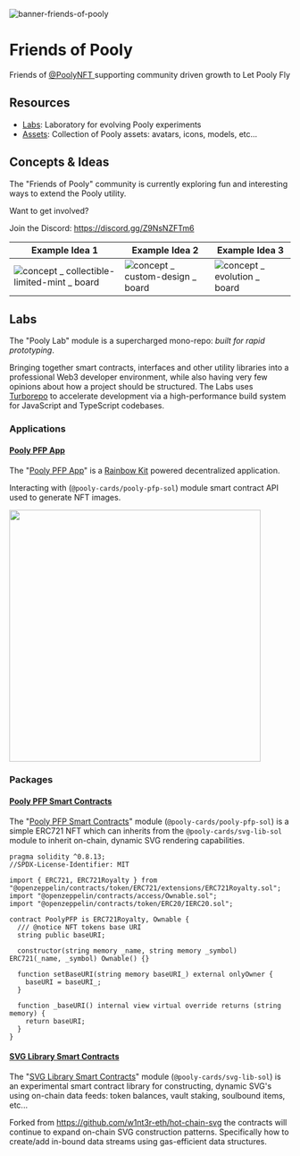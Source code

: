  ![banner-friends-of-pooly](https://user-images.githubusercontent.com/3408362/173185884-f6e06faa-c5a8-4c87-ac4c-e185a27f1d63.png)
# Friends of Pooly

Friends of [@PoolyNFT ](https://twitter.com/PoolyNFT) supporting community driven growth to Let Pooly Fly

## Resources
- [Labs](https://github.com/friends-of-pooly/pooly-labs): Laboratory for evolving Pooly experiments
- [Assets](https://github.com/friends-of-pooly/pooly-assets): Collection of Pooly assets: avatars, icons, models, etc...

## Concepts & Ideas
The "Friends of Pooly" community is currently exploring fun and interesting ways to extend the Pooly utility.

Want to get involved?

Join the Discord: https://discord.gg/Z9NsNZFTm6

| Example Idea 1   | Example Idea 2     | Example Idea 3     |
| ---------------- | ------------------ | ------------------ |
|  ![concept _ collectible-limited-mint _ board](https://user-images.githubusercontent.com/3408362/172068882-26ab6e67-492b-45ea-8c20-4f09a2a65d61.png)| ![concept _ custom-design _ board](https://user-images.githubusercontent.com/3408362/172068848-bc2e907a-79b8-4817-98a8-0e96f290d122.png) | ![concept _ evolution _ board](https://user-images.githubusercontent.com/3408362/172068849-ae69737f-0284-4ad0-a6a2-a392dd0e07ad.png) |

## Labs

The "Pooly Lab" module is a supercharged mono-repo: _built for rapid prototyping_.

Bringing together smart contracts, interfaces and other utility libraries into a professional Web3 developer environment, while also having very few opinions about how a project should be structured. The Labs uses [Turborepo](https://turborepo.org/) to accelerate development via a high-performance build system for JavaScript and TypeScript codebases.

### Applications

#### [Pooly PFP App](https://github.com/pooly-cards/pooly-labs/tree/main/apps/pfp-app)
The "[Pooly PFP App](https://github.com/pooly-cards/pooly-labs/tree/main/apps/pfp-app)" is a [Rainbow Kit](https://www.rainbowkit.com/) powered decentralized application. 

Interacting with (`@pooly-cards/pooly-pfp-sol`) module smart contract API used to generate NFT images.

<img width="450px" src="https://user-images.githubusercontent.com/3408362/172071387-b9fbe2c4-116a-40b7-8955-7e060cd03a5c.png"/>

### Packages

#### [Pooly PFP Smart Contracts](https://github.com/pooly-cards/pooly-labs/tree/main/packages/pooly-pfp-sol)
The "[Pooly PFP Smart Contracts](https://github.com/pooly-cards/pooly-labs/tree/main/packages/pooly-pfp-sol)" module (`@pooly-cards/pooly-pfp-sol`) is a simple ERC721 NFT which can inherits from the `@pooly-cards/svg-lib-sol` module to inherit on-chain, dynamic SVG rendering capabilities.

```
pragma solidity ^0.8.13;
//SPDX-License-Identifier: MIT

import { ERC721, ERC721Royalty } from "@openzeppelin/contracts/token/ERC721/extensions/ERC721Royalty.sol";
import "@openzeppelin/contracts/access/Ownable.sol";
import "@openzeppelin/contracts/token/ERC20/IERC20.sol";

contract PoolyPFP is ERC721Royalty, Ownable {
  /// @notice NFT tokens base URI
  string public baseURI;

  constructor(string memory _name, string memory _symbol) ERC721(_name, _symbol) Ownable() {}

  function setBaseURI(string memory baseURI_) external onlyOwner {
    baseURI = baseURI_;
  }

  function _baseURI() internal view virtual override returns (string memory) {
    return baseURI;
  }
}
```

#### [SVG Library Smart Contracts](https://github.com/pooly-cards/pooly-labs/tree/main/packages/svg-lib-sol)

The "[SVG Library Smart Contracts](https://github.com/pooly-cards/pooly-labs/tree/main/packages/svg-lib-sol)" module (`@pooly-cards/svg-lib-sol`) is an experimental smart contract library for constructing, dynamic SVG's using on-chain data feeds: token balances, vault staking, soulbound items, etc...

Forked from https://github.com/w1nt3r-eth/hot-chain-svg the contracts will continue to expand on-chain SVG construction patterns. Specifically how to create/add in-bound data streams using gas-efficient data structures.
